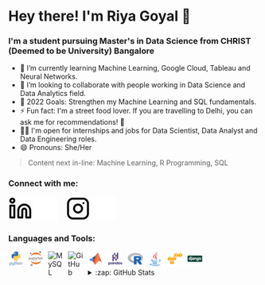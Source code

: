 # Hey there! I'm Riya Goyal 👋 

### I'm a student pursuing Master's in Data Science from CHRIST (Deemed to be University) Bangalore

- 🌱 I’m currently learning Machine Learning, Google Cloud, Tableau and Neural Networks.
- 👯 I’m looking to collaborate with people working in Data Science and Data Analytics field.
- 🥅 2022 Goals: Strengthen my Machine Learning and SQL fundamentals. 
- ⚡ Fun fact: I'm a street food lover. If you are travelling to Delhi, you can ask me for recommendations! 🥗 
- 👨‍💻 I'm open for internships and jobs for Data Scientist, Data Analyst and Data Engineering roles.
- 😄 Pronouns: She/Her

> Content next in-line: Machine Learning, R Programming, SQL

### Connect with me:

[![website](./img/linkedin-light.svg)](https://www.linkedin.com/in/riyagoyal15/#gh-light-mode-only)
[![website](./img/linkedin-dark.svg)](https://www.linkedin.com/in/riyagoyal15/#gh-dark-mode-only)
&nbsp;&nbsp;
[![website](./img/instagram-light.svg)](https://www.instagram.com/riya._.goyal/#gh-light-mode-only)
[![website](./img/instagram-dark.svg)](https://www.instagram.com/riya._.goyal/#gh-dark-mode-only)

### Languages and Tools:

<img align="left" alt="Python" width="30px" src="https://github.com/devicons/devicon/blob/v2.14.0/icons/python/python-original-wordmark.svg" style="padding-right:10px;" />
<img align="left" alt="Jupyter Notebook" width="30px" src="https://github.com/devicons/devicon/blob/v2.14.0/icons/jupyter/jupyter-original-wordmark.svg" style="padding-right:10px;" />
<img align="left" alt="MySQL" width="30px" src="https://cdn.jsdelivr.net/gh/devicons/devicon/icons/mysql/mysql-original.svg" style="padding-right:10px;" />
<img align="left" alt="GitHub" width="30px" src="https://user-images.githubusercontent.com/3369400/139447912-e0f43f33-6d9f-45f8-be46-2df5bbc91289.png" style="padding-right:10px;" />
<img align="left" alt="MatLab" width="30px" src="https://github.com/devicons/devicon/blob/v2.14.0/icons/matlab/matlab-original.svg" style="padding-right:10px;" />
<img align="left" alt="Pandas" width="30px" src="https://github.com/devicons/devicon/blob/v2.14.0/icons/pandas/pandas-original-wordmark.svg" style="padding-right:10px;" />
<img align="left" alt="R" width="30px" src="https://github.com/devicons/devicon/blob/v2.14.0/icons/r/r-original.svg" style="padding-right:10px;" />
<img align="left" alt="Java" width="30px" src="https://github.com/devicons/devicon/blob/v2.14.0/icons/java/java-original.svg" style="padding-right:10px;" />
<img align="left" alt="AWS" width="30px" src="https://github.com/devicons/devicon/blob/v2.14.0/icons/amazonwebservices/amazonwebservices-original.svg" style="padding-right:10px;" />
<img align="left" alt="Django" width="30px" src="https://github.com/devicons/devicon/blob/v2.14.0/icons/django/django-original.svg" style="padding-right:10px;" />

<br />
<br />

<details>
  <summary>:zap: GitHub Stats</summary>

  <img align="left" alt="riyagoyal15's GitHub Stats" src="https://github-readme-stats.vercel.app/api?username=riyagoyal15&show_icons=true&hide_border=false&title_color=ff652f&icon_color=FFE400&bg_color=09131B&text_color=ffffff&border_color=0c1a25" />

</details>

[instagram]: https://www.instagram.com/riya._.goyal
[linkedin]: https://www.linkedin.com/in/riyagoyal15
